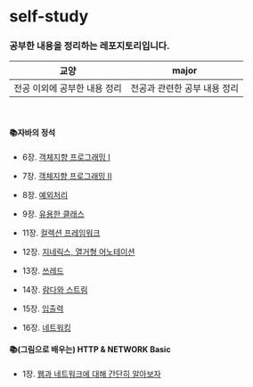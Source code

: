 # self-study

### 공부한 내용을 정리하는 레포지토리입니다.


|교양|major|
|---|---|
|전공 이외에 공부한 내용 정리|전공과 관련한 공부 내용 정리|


<br/>

#### 📚자바의 정석
- <p>6장. <a href="https://github.com/chchlee/self-study/blob/java/major/%EC%88%98%EC%97%85/%EC%9E%90%EB%B0%94%EC%9D%98%EC%A0%95%EC%84%9D/Chap6.%EA%B0%9D%EC%B2%B4%EC%A7%80%ED%96%A5%20%ED%94%84%EB%A1%9C%EA%B7%B8%EB%9E%98%EB%B0%8D.md">객체지향 프로그래밍 I</a>
</p>

- <p>7장. <a href="https://github.com/chchlee/self-study/blob/java/major/%EC%88%98%EC%97%85/%EC%9E%90%EB%B0%94%EC%9D%98%EC%A0%95%EC%84%9D/Chap7.%EA%B0%9D%EC%B2%B4%EC%A7%80%ED%96%A5%20%ED%94%84%EB%A1%9C%EA%B7%B8%EB%9E%98%EB%B0%8D%202.md">객체지향 프로그래밍 II</a>
</p>

- <p>8장. <a href="https://github.com/chchlee/self-study/blob/java/major/%EC%88%98%EC%97%85/%EC%9E%90%EB%B0%94%EC%9D%98%EC%A0%95%EC%84%9D/Chap8.%EC%98%88%EC%99%B8%EC%B2%98%EB%A6%AC.md">예외처리</a>
</p>

- <p>9장. <a href="https://github.com/chchlee/self-study/blob/java/major/%EC%88%98%EC%97%85/%EC%9E%90%EB%B0%94%EC%9D%98%EC%A0%95%EC%84%9D/Chap9.%EC%9C%A0%EC%9A%A9%ED%95%9C%ED%81%B4%EB%9E%98%EC%8A%A4.md">유용한 클래스</a>
</p>

- <p>11장. <a href="https://github.com/chchlee/self-study/blob/java/major/%EC%88%98%EC%97%85/%EC%9E%90%EB%B0%94%EC%9D%98%EC%A0%95%EC%84%9D/Chap11.%20%EC%BB%AC%EB%A0%89%EC%85%98%ED%94%84%EB%A0%88%EC%9E%84%EC%9B%8C%ED%81%AC.md">컬렉션 프레임워크</a>
</p>

- <p>12장. <a href="https://github.com/chchlee/self-study/blob/java/major/%EC%88%98%EC%97%85/%EC%9E%90%EB%B0%94%EC%9D%98%EC%A0%95%EC%84%9D/Chap12.%20%EC%A7%80%EB%84%A4%EB%A6%AD%EC%8A%A4%2C%20%EC%97%B4%EA%B1%B0%ED%98%95%2C%20%EC%95%A0%EB%84%88%ED%85%8C%EC%9D%B4%EC%85%98.md">지네릭스, 열거형 어노테이션</a>
</p>

- <p>13장. <a href="https://github.com/chchlee/self-study/blob/java/major/%EC%88%98%EC%97%85/%EC%9E%90%EB%B0%94%EC%9D%98%EC%A0%95%EC%84%9D/Chap13.%20%EC%93%B0%EB%A0%88%EB%93%9C.md">쓰레드</a>
</p>

- <p>14장. <a href="https://github.com/chchlee/self-study/blob/java/major/%EC%88%98%EC%97%85/%EC%9E%90%EB%B0%94%EC%9D%98%EC%A0%95%EC%84%9D/Chap14.%20%EB%9E%8C%EB%8B%A4%EC%99%80%20%EC%8A%A4%ED%8A%B8%EB%A6%BC.md">람다와 스트림</a>
</p>

- <p>15장. <a href="https://github.com/chchlee/self-study/blob/java/major/%EC%88%98%EC%97%85/%EC%9E%90%EB%B0%94%EC%9D%98%EC%A0%95%EC%84%9D/Chap15.%20%EC%9E%85%EC%B6%9C%EB%A0%A5.md">입출력</a>
</p>

- <p>16장. <a href="https://github.com/chchlee/self-study/blob/java/major/%EC%88%98%EC%97%85/%EC%9E%90%EB%B0%94%EC%9D%98%EC%A0%95%EC%84%9D/Chap16.%20%EB%84%A4%ED%8A%B8%EC%9B%8C%ED%82%B9.md">네트워킹</a>
</p>

#### 📚(그림으로 배우는) HTTP & NETWORK Basic
- <p>1장. <a href="https://github.com/chchlee/self-study/blob/java/major/%EC%88%98%EC%97%85/%EA%B7%B8%EB%A6%BC%EC%9C%BC%EB%A1%9C%EB%B0%B0%EC%9A%B0%EB%8A%94HTTP%EB%84%A4%ED%8A%B8%EC%9B%8C%ED%81%ACBasic/1%EC%9E%A5.%EC%9B%B9%EA%B3%BC%EB%84%A4%ED%8A%B8%EC%9B%8C%ED%81%AC%EC%97%90%EB%8C%80%ED%95%B4%EC%95%8C%EC%95%84%EB%B3%B4%EC%9E%90.md">웹과 네트워크에 대해 간단히 알아보자</a>
</p>